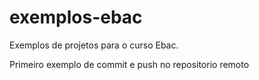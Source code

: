 # exemplos-ebac
Exemplos de projetos para o curso Ebac.

Primeiro exemplo de commit e push no repositorio remoto
